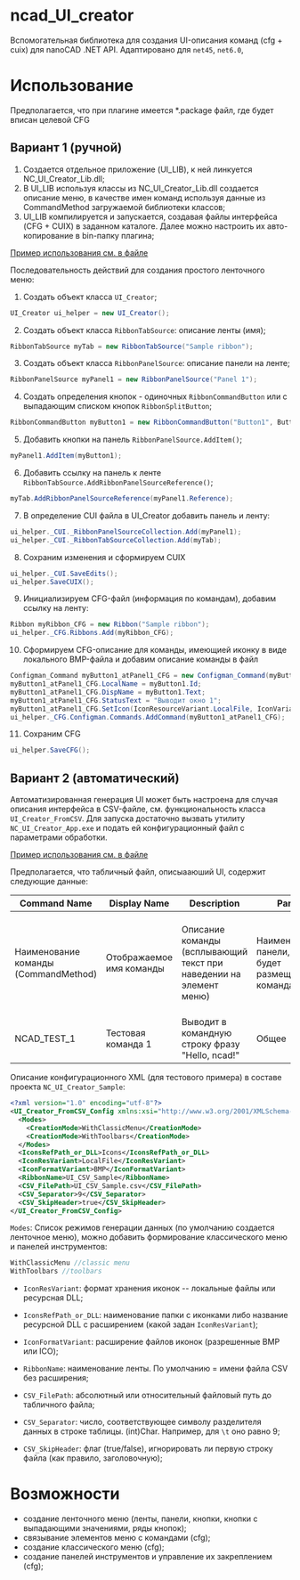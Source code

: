 # ncad_UI_creator

Вспомогательная библиотека для создания UI-описания команд (cfg + cuix) для nanoCAD .NET API. Адаптировано для `net45`, `net6.0`,

# Использование

Предполагается, что при плагине имеется \*.package файл, где будет вписан целевой CFG

## Вариант 1 (ручной)

1. Создается отдельное приложение (UI_LIB), к ней линкуется NC_UI_Creator_Lib.dll;
2. В UI_LIB используя классы из NC_UI_Creator_Lib.dll создается описание меню, в качестве имен команд используя данные из CommandMethod загружаемой библиотеки классов;
3. UI_LIB компилируется и запускается, создавая файлы интерфейса (CFG + CUIX) в заданном каталоге. Далее можно настроить их авто-копирование в bin-папку плагина;

[Пример использования см. в файле](src/NC_UI_Creator_Sample/UI_Creator_Sample.cs)

Последовательность действий для создания простого ленточного меню:

1. Создать объект класса `UI_Creator`;

```csharp
UI_Creator ui_helper = new UI_Creator();
```

2. Создать объект класса `RibbonTabSource`: описание ленты (имя);

```csharp
RibbonTabSource myTab = new RibbonTabSource("Sample ribbon");
```

3. Создать объект класса `RibbonPanelSource`: описание панели на ленте;   

```csharp
RibbonPanelSource myPanel1 = new RibbonPanelSource("Panel 1");
```

4. Создать определения кнопок - одиночных `RibbonCommandButton` или с выпадающим списком кнопок `RibbonSplitButton`;

```csharp
RibbonCommandButton myButton1 = new RibbonCommandButton("Button1", ButtonStyleVariant.LargeWithText, "NC_COMMAND_1");
```

5. Добавить кнопки на панель `RibbonPanelSource.AddItem()`;

```csharp
myPanel1.AddItem(myButton1);
```

6. Добавить ссылку на панель к ленте `RibbonTabSource.AddRibbonPanelSourceReference()`;

```csharp
myTab.AddRibbonPanelSourceReference(myPanel1.Reference);
```

7. В определение CUI файла в UI_Creator добавить панель и ленту:

```csharp
ui_helper._CUI._RibbonPanelSourceCollection.Add(myPanel1);
ui_helper._CUI._RibbonTabSourceCollection.Add(myTab);
```

8. Сохраним изменения и сформируем CUIX

```csharp
ui_helper._CUI.SaveEdits();
ui_helper.SaveCUIX();
```

9. Инициализируем CFG-файл (информация по командам), добавим ссылку на ленту:

```csharp
Ribbon myRibbon_CFG = new Ribbon("Sample ribbon");
ui_helper._CFG.Ribbons.Add(myRibbon_CFG);
```

10. Сформируем CFG-описание для команды, имеющией иконку в виде локального BMP-файла и добавим описание команды в файл

```csharp
Configman_Command myButton1_atPanel1_CFG = new Configman_Command(myButton1.MenuMacroID);
myButton1_atPanel1_CFG.LocalName = myButton1.Id;
myButton1_atPanel1_CFG.DispName = myButton1.Text;
myButton1_atPanel1_CFG.StatusText = "Выводит окно 1";
myButton1_atPanel1_CFG.SetIcon(IconResourceVariant.LocalFile, IconVariant.BMP, "PseudoIcon_32", "Icons");
ui_helper._CFG.Configman.Commands.AddCommand(myButton1_atPanel1_CFG);
```

11. Сохраним CFG

```csharp
ui_helper.SaveCFG();
```

## Вариант 2 (автоматический)

Автоматизированная генерация UI может быть настроена для случая описания интерфейса в CSV-файле, см. функциональность класса `UI_Creator_FromCSV`. Для запуска достаточно вызвать утилиту `NC_UI_Creator_App.exe` и подать ей конфигурационный файл с параметрами обработки. 

[Пример использования см. в файле](src/NC_UI_Creator_Sample/UI_CSV_SampleScript.bat)

Предполагается, что табличный файл, описыааюший UI, содержит следующие данные:

| Command Name                         | Display Name             | Description                                                        | Panel                                            | ButtonStyle                                                                         | SplitButtonName                                                                              |
| ------------------------------------ | ------------------------ | ------------------------------------------------------------------ | ------------------------------------------------ | ----------------------------------------------------------------------------------- | -------------------------------------------------------------------------------------------- |
| Наименование команды (CommandMethod) | Отображаемое имя команды | Описание команды (всплывающий текст при наведении на элемент меню) | Наименование панели, где будет размещена команда | Размер кнопки и наличие текста, значения <br/>NC_UI_Creator_Lib. ButtonStyleVariant | Название кнопки с выпадающими командами. Если это одиночная команда, то просто пустая строка |
| NCAD_TEST_1                          | Тестовая команда 1       | Выводит в командную строку фразу "Hello, ncad!"                    | Общее                                            | LargeWithText                                                                       |                                                                                              |

Описание конфигурационного XML (для тестового примера) в составе проекта `NC_UI_Creator_Sample`:

```xml
<?xml version="1.0" encoding="utf-8"?>
<UI_Creator_FromCSV_Config xmlns:xsi="http://www.w3.org/2001/XMLSchema-instance" xmlns:xsd="http://www.w3.org/2001/XMLSchema">
  <Modes>
    <CreationMode>WithClassicMenu</CreationMode>
    <CreationMode>WithToolbars</CreationMode>
  </Modes>
  <IconsRefPath_or_DLL>Icons</IconsRefPath_or_DLL>
  <IconResVariant>LocalFile</IconResVariant>
  <IconFormatVariant>BMP</IconFormatVariant>
  <RibbonName>UI_CSV_Sample</RibbonName>
  <CSV_FilePath>UI_CSV_Sample.csv</CSV_FilePath>
  <CSV_Separator>9</CSV_Separator>
  <CSV_SkipHeader>true</CSV_SkipHeader>
</UI_Creator_FromCSV_Config>
```

`Modes`: Список режимов генерации данных (по умолчанию создается ленточное меню), можно добавить формирование классического меню и панелей инструментов:

```csharp
WithClassicMenu //classic menu
WithToolbars //toolbars
```

- `IconResVariant`: формат хранения иконок -- локальные файлы или ресурсная DLL;

- `IconsRefPath_or_DLL`: наименование папки с иконками либо название ресурсной DLL с расширением (какой задан `IconResVariant`);

- `IconFormatVariant`: расширение файлов иконок (разрешенные BMP или ICO);

- `RibbonName`: наименование ленты. По умолчанию = имени файла CSV без расширения;

- `CSV_FilePath`: абсолютный или относительный файловый путь до табличного файла;

- `CSV_Separator`: число, соответствующее символу разделителя данных в строке таблицы. (int)Char. Например, для `\t` оно равно 9;

- `CSV_SkipHeader`: флаг (true/false), игнорировать ли первую строку файла (как правило, заголовочную);

# Возможности

* создание ленточного меню (ленты, панели, кнопки, кнопки с выпадающими значениями, ряды кнопок);
* связывание элементов меню с командами (cfg);
* создание классического меню (cfg);
* создание панелей инструментов и управление их закреплением (cfg);